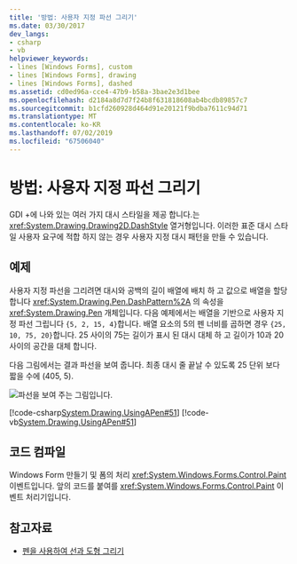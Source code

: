 ```yaml
---
title: '방법: 사용자 지정 파선 그리기'
ms.date: 03/30/2017
dev_langs:
- csharp
- vb
helpviewer_keywords:
- lines [Windows Forms], custom
- lines [Windows Forms], drawing
- lines [Windows Forms], dashed
ms.assetid: cd0ed96a-cce4-47b9-b58a-3bae2e3d1bee
ms.openlocfilehash: d2184a8d7d7f24b8f631818608ab4bcdb89857c7
ms.sourcegitcommit: b1cfd260928d464d91e20121f9bdba7611c94d71
ms.translationtype: MT
ms.contentlocale: ko-KR
ms.lasthandoff: 07/02/2019
ms.locfileid: "67506040"
---
```

# <a name="how-to-draw-a-custom-dashed-line"></a>방법: 사용자 지정 파선 그리기
GDI +에 나와 있는 여러 가지 대시 스타일을 제공 합니다.는 <xref:System.Drawing.Drawing2D.DashStyle> 열거형입니다. 이러한 표준 대시 스타일 사용자 요구에 적합 하지 않는 경우 사용자 지정 대시 패턴을 만들 수 있습니다.  
  
## <a name="example"></a>예제  
 사용자 지정 파선을 그리려면 대시와 공백의 길이 배열에 배치 하 고 값으로 배열을 할당 합니다 <xref:System.Drawing.Pen.DashPattern%2A> 의 속성을 <xref:System.Drawing.Pen> 개체입니다. 다음 예제에서는 배열을 기반으로 사용자 지정 파선 그립니다 `{5, 2, 15, 4}`합니다. 배열 요소의 5의 펜 너비를 곱하면 경우 `{25, 10, 75, 20}`합니다. 25 사이의 75는 길이가 표시 된 대시 대체 하 고 길이가 10과 20 사이의 공간을 대체 합니다.  
  
 다음 그림에서는 결과 파선을 보여 줍니다. 최종 대시 줄 끝날 수 있도록 25 단위 보다 짧을 수에 (405, 5).  
  
 ![파선을 보여 주는 그림입니다. ](./media/how-to-draw-a-custom-dashed-line/dashed-line-illustration.gif "pens6")  
  
 [!code-csharp[System.Drawing.UsingAPen#51](~/samples/snippets/csharp/VS_Snippets_Winforms/System.Drawing.UsingAPen/CS/Class1.cs#51)]
 [!code-vb[System.Drawing.UsingAPen#51](~/samples/snippets/visualbasic/VS_Snippets_Winforms/System.Drawing.UsingAPen/VB/Class1.vb#51)]  
  
## <a name="compiling-the-code"></a>코드 컴파일  
 Windows Form 만들기 및 폼의 처리 <xref:System.Windows.Forms.Control.Paint> 이벤트입니다. 앞의 코드를 붙여를 <xref:System.Windows.Forms.Control.Paint> 이벤트 처리기입니다.  
  
## <a name="see-also"></a>참고자료

- [펜을 사용하여 선과 도형 그리기](using-a-pen-to-draw-lines-and-shapes.md)
